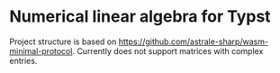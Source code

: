 # Numerical linear algebra for Typst
Project structure is based on https://github.com/astrale-sharp/wasm-minimal-protocol. Currently does not support matrices with complex entries.
